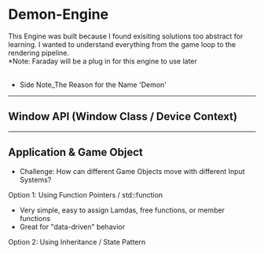 # Demon-Engine
This Engine was built because I found exisiting solutions too abstract for learning. I wanted to understand everything from the game loop to the rendering pipeline. <br />
*Note: Faraday will be a plug in for this engine to use later <br /> <br />
* Side Note_The Reason for the Name 'Demon'
*********************************************************************
## Window API (Window Class / Device Context)
*********************************************************************
## Application & Game Object <br />
- Challenge: How can different Game Objects move with different Input Systems? <br />

Option 1: Using Function Pointers / std::function <br />
- Very simple, easy to assign Lamdas, free functions, or member functions
- Great for "data-driven" behavior <br />

Option 2: Using Inheritance / State Pattern <br />


